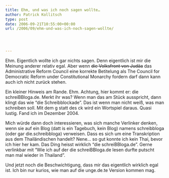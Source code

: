 ```yaml
---
title: Ehm, und was ich noch sagen wollte…
author: Patrick Kollitsch
type: post
date: 2006-09-21T10:55:00+00:00
url: /2006/09/ehm-und-was-ich-noch-sagen-wollte/




---
```

Ehm. Eigentlich wollte ich gar nichts sagen. Denn eigentlich ist mir die Meinung anderer relativ egal. Aber wenn <del>die Volksfront von Jud&auml;a</del> das Administrative Reform Council eine korrekte Betitelung als The Council for Democratic Reform under Constitutional Monarchy fordern darf dann kann auch ich nicht zur&uuml;ck stehen. 

Ein kleiner Hinweis am Rande. Ehm. Achtung, hier kommt er: die schreiBBloga.de. Merkt ihr was? Wenn man das am St&uuml;ck ausspricht, dann klingt das wie &#8220;die Schreibblockade&#8221;. Das ist wenn man nicht wei&szlig;, was man schreiben soll. Mit dem g statt des ck wird ein Wortspiel daraus. Quasi lustig. Fand ich im Dezember 2004. 

Mich w&uuml;rde dann doch interessieren, was sich manche Verlinker denken, wenn sie auf ein Blog (datt is ein Tagebuch, kein Blog) namens schreibbloga (oder gar die.schreibbloga) verweisen. Dass es sich um eine Transkription aus dem Thail&auml;ndischen handelt? Nene&#8230; so gut konnte ich kein Thai, bevor ich hier her kam. Das Ding heisst wirklich &#8220;die schreiBBloga.de&#8221;. Gerne verlinkbar mit &#8220;Wie ich auf der die schreiBBloga.de lesen durfte putscht man mal wieder in Thailand&#8221;. 

Und jetzt noch die Beschwichtigung, dass mir das eigentlich wirklich egal ist. Ich bin nur kurios, wie man auf die unge.de.te Version kommen mag.